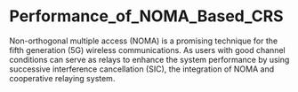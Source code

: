 # Performance_of_NOMA_Based_CRS
Non-orthogonal multiple access (NOMA) is a promising technique for the fifth generation (5G) wireless communications. As users with good channel conditions can serve as relays to enhance the system performance by using successive interference cancellation (SIC), the integration of NOMA and cooperative relaying system.
